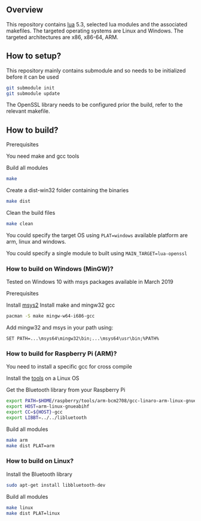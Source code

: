 
## Overview

This repository contains [lua](http://www.lua.org/) 5.3, selected lua modules and the associated makefiles.
The targeted operating systems are Linux and Windows. The targeted architectures are x86, x86-64, ARM.

## How to setup?

This repository mainly contains submodule and so needs to be initialized before it can be used

```bash
git submodule init
git submodule update
```

The OpenSSL library needs to be configured prior the build, refer to the relevant makefile.

## How to build?

Prerequisites

You need make and gcc tools

Build all modules
```bash
make
```

Create a dist-win32 folder containing the binaries
```bash
make dist
```

Clean the build files
```bash
make clean
```

You could specify the target OS using `PLAT=windows` available platform are arm, linux and windows.

You could specify a single module to built using `MAIN_TARGET=lua-openssl`


### How to build on Windows (MinGW)?
Tested on Windows 10 with msys packages available in March 2019

Prerequisites

Install [msys2](https://www.msys2.org/)
Install make and mingw32 gcc
```bash
pacman -S make mingw-w64-i686-gcc
```

Add mingw32 and msys in your path using:
```
SET PATH=...\msys64\mingw32\bin;...\msys64\usr\bin;%PATH%
```

### How to build for Raspberry Pi (ARM)?

You need to install a specific gcc for cross compile

Install the [tools](https://github.com/raspberrypi/tools) on a Linux OS

Get the Bluetooth library from your Raspberry Pi

```bash
export PATH=$HOME/raspberry/tools/arm-bcm2708/gcc-linaro-arm-linux-gnueabihf-raspbian/bin:$PATH
export HOST=arm-linux-gnueabihf
export CC=${HOST}-gcc
export LIBBT=../../libluetooth
```

Build all modules
```bash
make arm
make dist PLAT=arm
```

### How to build on Linux?

Install the Bluetooth library

```bash
sudo apt-get install libbluetooth-dev
```

Build all modules
```bash
make linux
make dist PLAT=linux
```
